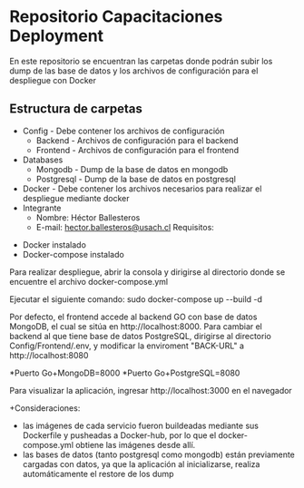 # Repositorio Capacitaciones Deployment
En este repositorio se encuentran las carpetas donde podrán subir los dump de las base de datos y los archivos de configuración para el despliegue con Docker
## Estructura de carpetas
* Config - Debe contener los archivos de configuración 
    * Backend - Archivos de configuración para el backend
    * Frontend - Archivos de configuración para el frontend
* Databases
    * Mongodb - Dump de la base de datos en mongodb
    * Postgresql - Dump de la base de datos en postgresql
* Docker - Debe contener los archivos necesarios para realizar el despliegue mediante docker
* Integrante
	* Nombre: Héctor Ballesteros
	* E-mail: hector.ballesteros@usach.cl
Requisitos:
+ Docker instalado
+ Docker-compose instalado

Para realizar despliegue, abrir la consola y dirigirse 
al directorio donde se encuentre el archivo docker-compose.yml

Ejecutar el siguiente comando:
sudo docker-compose up --build -d

Por defecto, el frontend accede al backend GO con base de datos MongoDB,
el cual se sitúa en http://localhost:8000.
Para cambiar el backend al que tiene base de datos PostgreSQL,
dirigirse al directorio Config/Frontend/.env, y modificar la 
enviroment "BACK-URL" a http://localhost:8080

*Puerto Go+MongoDB=8000
*Puerto Go+PostgreSQL=8080

Para visualizar la aplicación, ingresar http://localhost:3000 en el navegador

+Consideraciones: 
- las imágenes de cada servicio fueron buildeadas
mediante sus Dockerfile y pusheadas a Docker-hub, por lo que el 
docker-compose.yml obtiene las imágenes desde allí.
- las bases de datos (tanto postgresql como mongodb) están previamente
cargadas con datos, ya que la aplicación al inicializarse,
realiza automáticamente el restore de los dump

